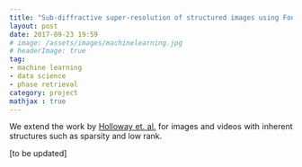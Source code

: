 ```yaml
---
title: "Sub-diffractive super-resolution of structured images using Fourier Ptychography"
layout: post
date: 2017-09-23 19:59
# image: /assets/images/machinelearning.jpg
# headerImage: true
tag:
- machine learning
- data science
- phase retrieval
category: project
mathjax : true
---
```

<p style='text-align: justify;'>
We extend the work by <a target="_blank" href='https://arxiv.org/abs/1510.08470'>Holloway et. al.</a> for images and videos with inherent structures such as sparsity and low rank. </p>

[to be updated]
